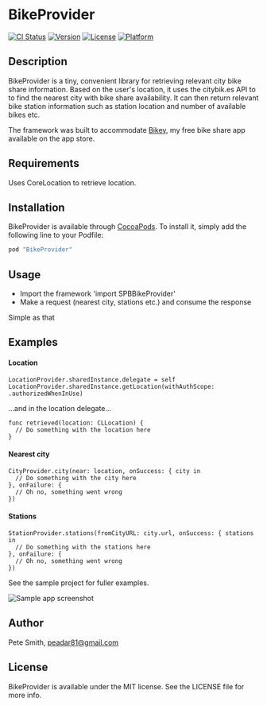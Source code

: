 # BikeProvider

[![CI Status](https://travis-ci.org/superpeteblaze/BikeProvider.svg?branch=master)](https://travis-ci.org/superpeteblaze/BikeProvider)
[![Version](https://img.shields.io/cocoapods/v/BikeProvider.svg?style=flat)](http://cocoapods.org/pods/BikeProvider)
[![License](https://img.shields.io/cocoapods/l/BikeProvider.svg?style=flat)](http://cocoapods.org/pods/BikeProvider)
[![Platform](https://img.shields.io/cocoapods/p/BikeProvider.svg?style=flat)](http://cocoapods.org/pods/BikeProvider)

## Description
BikeProvider is a tiny, convenient library for retrieving relevant city bike share information.
Based on the user's location, it uses the citybik.es API to to find the nearest city with bike share availability.
It can then return relevant bike station information such as station location and number of available bikes etc.

The framework was built to accommodate [Bikey](https://itunes.apple.com/ie/app/bikey/id1048962300?mt=8), my free bike share app available on the app store.

## Requirements

Uses CoreLocation to retrieve location.

## Installation

BikeProvider is available through [CocoaPods](http://cocoapods.org). To install
it, simply add the following line to your Podfile:

```ruby
pod "BikeProvider"
```

## Usage

* Import the framework 'import SPBBikeProvider'
* Make a request (nearest city, stations etc.) and consume the response

Simple as that

## Examples

#### Location

```
LocationProvider.sharedInstance.delegate = self
LocationProvider.sharedInstance.getLocation(withAuthScope: .authorizedWhenInUse)
```
...and in the location delegate...
```
func retrieved(location: CLLocation) {
  // Do something with the location here
}
```

#### Nearest city

```
CityProvider.city(near: location, onSuccess: { city in
  // Do something with the city here
}, onFailure: {
  // Oh no, something went wrong
})
```

#### Stations

```
StationProvider.stations(fromCityURL: city.url, onSuccess: { stations in
  // Do something with the stations here
}, onFailure: {
  // Oh no, something went wrong
})

```

See the sample project for fuller examples.

![Sample app screenshot](https://raw.githubusercontent.com/superpeteblaze/SPBBikeProvider/master/Assets/Screenshot.png)

## Author

Pete Smith, peadar81@gmail.com

## License

BikeProvider is available under the MIT license. See the LICENSE file for more info.
